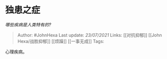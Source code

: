 # 独患之症
*哪些疾病是人类特有的?*

> Author: #JohnHexa
Last update: *23/07/2021* 
Links:  [[对抗抑郁]] [[John Hexa/战胜抑郁]] [[烦躁]] [[一事无成]]
Tags: 

 
心理疾病。



